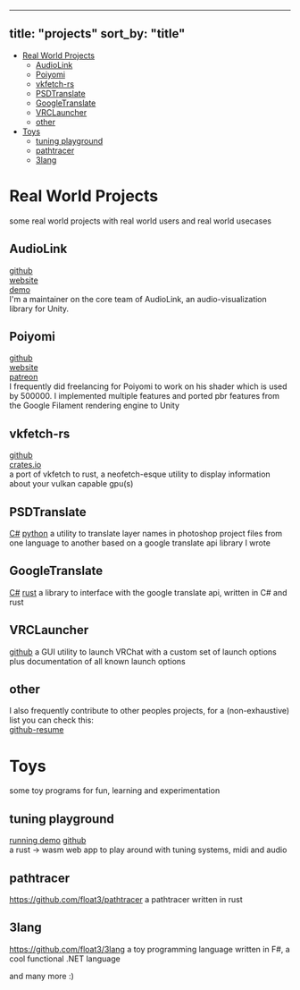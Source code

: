 
---
title: "projects"
sort_by: "title"
---

- [Real World Projects](#real-world-projects)
  - [AudioLink](#audiolink)
  - [Poiyomi](#poiyomi)
  - [vkfetch-rs](#vkfetch-rs)
  - [PSDTranslate](#psdtranslate)
  - [GoogleTranslate](#googletranslate)
  - [VRCLauncher](#vrclauncher)
  - [other](#other)
- [Toys](#toys)
  - [tuning playground](#tuning-playground)
  - [pathtracer](#pathtracer)
  - [3lang](#3lang)

# Real World Projects
some real world projects with real world users and real world usecases

## AudioLink
[github](https://github.com/llealloo/audiolink) \
[website](https://audiolink.dev) \
[demo](https://traeumerei.dev) \
I'm a maintainer on the core team of AudioLink, an audio-visualization library for Unity.

## Poiyomi
[github](https://github.com/poiyomi/PoiyomiToonShader) \
[website](https://www.poiyomi.com) \
[patreon](https://www.patreon.com/poiyomi) \
I frequently did freelancing for Poiyomi to work on his shader which is used by 500000.
I implemented multiple features and ported pbr features from
the Google Filament rendering engine to Unity

## vkfetch-rs
[github](https://github.com/float3/vkfetch-rs) \
[crates.io](https://crates.io/crates/vkfetch-rs) \
a port of vkfetch to rust, a neofetch-esque utility to display information about your vulkan capable gpu(s)

## PSDTranslate
[C#](https://github.com/float3/PSDTranslate)
[python](https://github.com/float3/psd_translate)
a utility to translate layer names in photoshop project files from one language to another
based on a google translate api library I wrote

## GoogleTranslate
[C#](https://github.com/float3/GoogleTranslate.NET)
[rust](https://github.com/float3/google_translate/)
a library to interface with the google translate api, written in C# and rust

## VRCLauncher
[github](https://github.com/float3/VRCLauncher)
a GUI utility to launch VRChat with a custom set of launch options
plus documentation of all known launch options

## other
I also frequently contribute to other peoples projects, for a (non-exhaustive) list you can check this: \
[github-resume](https://hilll.dev/resume.github.com/?float3#contributions)

# Toys
some toy programs for fun, learning and experimentation

## tuning playground
[running demo](https://hilll.dev/tuningplayground)
[github](https://github.com/float3/tuningplayground) \
a rust -> wasm web app to play around with tuning systems, midi and audio

## pathtracer
<https://github.com/float3/pathtracer>
a pathtracer written in rust

## 3lang
<https://github.com/float3/3lang>
a toy programming language written in F#, a cool functional .NET language

and many more :)
